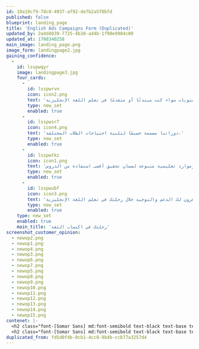 ```yaml
---
id: 10a19cf9-78c0-4937-af92-de7b2a5f0bfd
published: false
blueprint: landing_page
title: 'English Ads Campaigns Form (Duplicated)'
updated_by: 2a4d4039-7725-4b10-a44b-1f90e9984c00
updated_at: 1708340258
main_image: landing_page.png
image_form: landingpage2.jpg
gaining_confidence:
  -
    id: lsspwqyr
    image: landingpage3.jpg
    four_cards:
      -
        id: lsspwrvn
        icon: icon2.png
        text: 'برامج تعليمية ممتازة لجميع المستويات سواء كنت مبتدئًا أو متقدمًا في تعلم اللغة الإنجليزية.'
        type: new_set
        enabled: true
      -
        id: lsspwsr7
        icon: icon4.png
        text: 'دوراتنا مصممة خصيصًا لتلبية احتياجات الطلاب المختلفة.'
        type: new_set
        enabled: true
      -
        id: lsspwtkz
        icon: icon1.png
        text: 'أساليب تدريس مبتكرة وموارد تعليمية متنوعة لضمان تحقيق أقصى استفادة من الدروس.'
        type: new_set
        enabled: true
      -
        id: lsspwubf
        icon: icon3.png
        text: 'مدرسين مؤهلين وذوي خبرة سيوفرون لك الدعم والتوجيه خلال رحلتك في تعلم اللغة الإنجليزية.'
        type: new_set
        enabled: true
    type: new_set
    enabled: true
    main_title: 'رحلتك في اكتساب الثقة'
screenshot_customer_opinion:
  - newop2.png
  - newop1.png
  - newop4.png
  - newop3.png
  - newop6.png
  - newop7.png
  - newop5.png
  - newop8.png
  - newop9.png
  - newop10.png
  - newop11.png
  - newop12.png
  - newop13.png
  - newop14.png
  - newop15.png
contenet: |-
  <h2 class="font-[Somar Sans] md:font-semibold text-black text-base text-center">لا تضيع الوقت، إنضم إلينا اليوم وابدأ رحلتك في اتقان اللغة الإنجليزية. قم بالتسجيل الآن واستعد لتحقيق نجاحك في اللغة الإنجليزية!</h2>
  <h2 class="font-[Somar Sans] md:font-semibold text-black text-base text-center mt-8">يرجى ملاحظة أن التسجيل مفتوح لجميع الأعمار والمستويات. نحن نتطلع إلى رؤيتك في معهدنا الرائع لمساعدتك في تحقيق أهدافك اللغوية.</h2>
duplicated_from: fd5d0f4b-0cb1-4cc8-9b4b-ccb77a3257d4
---
```

